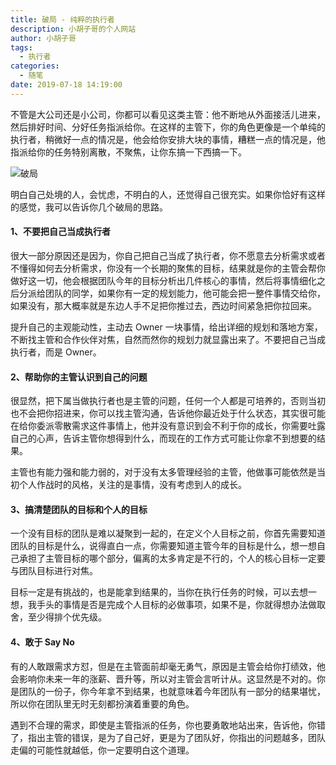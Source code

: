 ```yaml
---
title: 破局 - 纯粹的执行者
description: 小胡子哥的个人网站
author: 小胡子哥
tags:
  - 执行者
categories:
  - 随笔
date: 2019-07-18 14:19:00
---
```

不管是大公司还是小公司，你都可以看见这类主管：他不断地从外面接活儿进来，然后排好时间、分好任务指派给你。在这样的主管下，你的角色更像是一个单纯的执行者，稍微好一点的情况是，他会给你安排大块的事情，糟糕一点的情况是，他指派给你的任务特别离散，不聚焦，让你东搞一下西搞一下。

![破局](../blogimgs/2019/07/18/to_be_your_self_in_company.png)

明白自己处境的人，会忧虑，不明白的人，还觉得自己很充实。如果你恰好有这样的感觉，我可以告诉你几个破局的思路。

#### 1、不要把自己当成执行者

很大一部分原因还是因为，你自己把自己当成了执行者，你不愿意去分析需求或者不懂得如何去分析需求，你没有一个长期的聚焦的目标，结果就是你的主管会帮你做好这一切，他会根据团队今年的目标分析出几件核心的事情，然后将事情细化之后分派给团队的同学，如果你有一定的规划能力，他可能会把一整件事情交给你，如果没有，那大概率就是东边人手不足把你推过去，西边时间紧急把你拉回来。

提升自己的主观能动性，主动去 Owner 一块事情，给出详细的规划和落地方案，不断找主管和合作伙伴对焦，自然而然你的规划力就显露出来了。不要把自己当成执行者，而是 Owner。

#### 2、帮助你的主管认识到自己的问题

很显然，把下属当做执行者也是主管的问题，任何一个人都是可培养的，否则当初也不会把你招进来，你可以找主管沟通，告诉他你最近处于什么状态，其实很可能在给你委派零散需求这件事情上，他并没有意识到会不利于你的成长，你需要吐露自己的心声，告诉主管你想得到什么，而现在的工作方式可能让你拿不到想要的结果。

主管也有能力强和能力弱的，对于没有太多管理经验的主管，他做事可能依然是当初个人作战时的风格，关注的是事情，没有考虑到人的成长。

#### 3、搞清楚团队的目标和个人的目标

一个没有目标的团队是难以凝聚到一起的，在定义个人目标之前，你首先需要知道团队的目标是什么，说得直白一点，你需要知道主管今年的目标是什么，想一想自己承担了主管目标的哪个部分，偏离的太多肯定是不行的，个人的核心目标一定要与团队目标进行对焦。

目标一定是有挑战的，也是能拿到结果的，当你在执行任务的时候，可以去想一想，我手头的事情是否是完成个人目标的必做事项，如果不是，你就得想办法做取舍，至少得排个优先级。

#### 4、敢于 Say No

有的人敢跟需求方怼，但是在主管面前却毫无勇气，原因是主管会给你打绩效，他会影响你未来一年的涨薪、晋升等，所以对主管会言听计从。这显然是不对的。你是团队的一份子，你今年拿不到结果，也就意味着今年团队有一部分的结果堪忧，所以你在团队里无时无刻都扮演着重要的角色。

遇到不合理的需求，即使是主管指派的任务，你也要勇敢地站出来，告诉他，你错了，指出主管的错误，是为了自己好，更是为了团队好，你指出的问题越多，团队走偏的可能性就越低，你一定要明白这个道理。